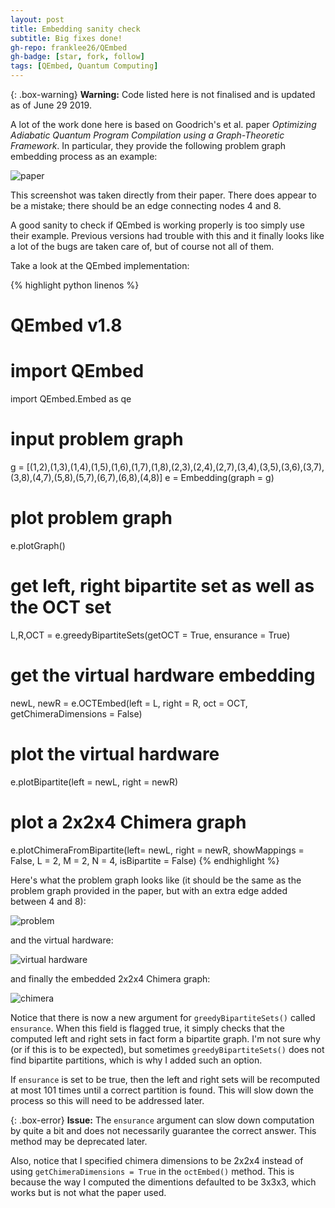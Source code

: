 ```yaml
---
layout: post
title: Embedding sanity check
subtitle: Big fixes done!
gh-repo: franklee26/QEmbed
gh-badge: [star, fork, follow]
tags: [QEmbed, Quantum Computing]
---
```


{: .box-warning}
**Warning:** Code listed here is not finalised and is updated as of June 29 2019.

A lot of the work done here is based on Goodrich's et al. paper *Optimizing Adiabatic Quantum Program Compilation using a Graph-Theoretic Framework*. In particular, they provide the following problem graph embedding process as an example:

![paper](https://i.imgur.com/NZbX3Ne.png)

This screenshot was taken directly from their paper. There does appear to be a mistake; there should be an edge connecting nodes 4 and 8. 

A good sanity to check if QEmbed is working properly is too simply use their example. Previous versions had trouble with this and it finally looks like a lot of the bugs are taken care of, but of course not all of them.

Take a look at the QEmbed implementation: 

{% highlight python linenos %}
# QEmbed v1.8
# import QEmbed
import QEmbed.Embed as qe 

# input problem graph
g = [(1,2),(1,3),(1,4),(1,5),(1,6),(1,7),(1,8),(2,3),(2,4),(2,7),(3,4),(3,5),(3,6),(3,7),(3,8),(4,7),(5,8),(5,7),(6,7),(6,8),(4,8)]
e = Embedding(graph = g)

# plot problem graph
e.plotGraph()

# get left, right bipartite set as well as the OCT set
L,R,OCT = e.greedyBipartiteSets(getOCT = True, ensurance = True)

# get the virtual hardware embedding
newL, newR = e.OCTEmbed(left = L, right = R, oct = OCT, getChimeraDimensions = False)

# plot the virtual hardware
e.plotBipartite(left = newL, right = newR)

# plot a 2x2x4 Chimera graph
e.plotChimeraFromBipartite(left= newL, right = newR, showMappings = False, L = 2, M = 2, N = 4, isBipartite = False)
{% endhighlight %}

Here's what the problem graph looks like (it should be the same as the problem graph provided in the paper, but with an extra edge added between 4 and 8):

![problem](https://i.imgur.com/yTUMj7j.png)

and the virtual hardware:

![virtual hardware](https://i.imgur.com/lM2gSIz.png)

and finally the embedded 2x2x4 Chimera graph:

![chimera](https://i.imgur.com/QYrzGrA.png)

Notice that there is now a new argument for `greedyBipartiteSets()` called `ensurance`. When this field is flagged true, it simply checks that the computed left and right sets in fact form a bipartite graph. I'm not sure why (or if this is to be expected), but sometimes `greedyBipartiteSets()` does not find bipartite partitions, which is why I added such an option. 

If `ensurance` is set to be true, then the left and right sets will be recomputed at most 101 times until a correct partition is found. This will slow down the process so this will need to be addressed later.

{: .box-error}
**Issue:** The `ensurance` argument can slow down computation by quite a bit and does not necessarily guarantee the correct answer. This method may be deprecated later.

Also, notice that I specified chimera dimensions to be 2x2x4 instead of using `getChimeraDimensions = True` in the `octEmbed()` method. This is because the way I computed the dimentions defaulted to be 3x3x3, which works but is not what the paper used.